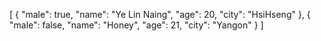 [ { "male": true, "name": "Ye Lin Naing", "age": 20, "city": "HsiHseng" }, { "male": false, "name": "Honey", "age": 21, "city": "Yangon" } ]
